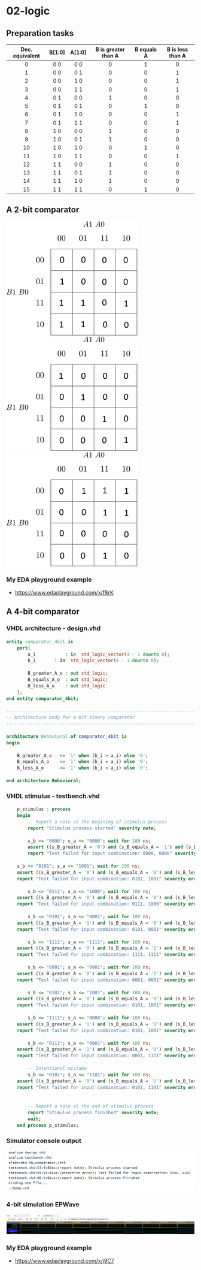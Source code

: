 # 02-logic
## Preparation tasks

| **Dec. equivalent** | **B[1:0]** | **A[1:0]** | **B is greater than A** | **B equals A** | **B is less than A** |
| :-: | :-: | :-: | :-: | :-: | :-: |
| 0 | 0 0 | 0 0 | 0 | 1 | 0 |
| 1 | 0 0 | 0 1 | 0 | 0 | 1 |
| 2 | 0 0 | 1 0 | 0 | 0 | 1 |
| 3 | 0 0 | 1 1 | 0 | 0 | 1 |
| 4 | 0 1 | 0 0 | 1 | 0 | 0 |
| 5 | 0 1 | 0 1 | 0 | 1 | 0 |
| 6 | 0 1 | 1 0 | 0 | 0 | 1 |
| 7 | 0 1 | 1 1 | 0 | 0 | 1 |
| 8 | 1 0 | 0 0 | 1 | 0 | 0 |
| 9 | 1 0 | 0 1 | 1 | 0 | 0 |
| 10 | 1 0 | 1 0 | 0 | 1 | 0 |
| 11 | 1 0 | 1 1 | 0 | 0 | 1 |
| 12 | 1 1 | 0 0 | 1 | 0 | 0 |
| 13 | 1 1 | 0 1 | 1 | 0 | 0 |
| 14 | 1 1 | 1 0 | 1 | 0 | 0 |
| 15 | 1 1 | 1 1 | 0 | 1 | 0 |

## A 2-bit comparator

![B_Greater_A Karnaugh map 4x4](Images/kmap_greater.png) &nbsp;  &nbsp;  &nbsp; 
![B_Equal_A map 4x4](Images/kmap_equals.png) &nbsp;  &nbsp;  &nbsp;
![B_Less_A Karnaugh map 4x4](Images/kmap_less.png)

### My EDA playground example
- https://www.edaplayground.com/x/f8rK


## A 4-bit comparator

### VHDL architecture - design.vhd
```vhdl
entity comparator_4bit is
    port(
        a_i           : in  std_logic_vector(4 - 1 downto 0);
        b_i	      : in  std_logic_vector(4 - 1 downto 0);

        B_greater_A_o : out std_logic;
        B_equals_A_o  : out std_logic;
        B_less_A_o    : out std_logic      
    );
end entity comparator_4bit;

------------------------------------------------------------------------
-- Architecture body for 4-bit binary comparator
------------------------------------------------------------------------

architecture Behavioral of comparator_4bit is
begin

    B_greater_A_o   <= '1' when (b_i > a_i) else '0';
    B_equals_A_o    <= '1' when (b_i = a_i) else '0';
    B_less_A_o      <= '1' when (b_i < a_i) else '0';

end architecture Behavioral;
```

### VHDL stimulus - testbench.vhd
```vhdl
    p_stimulus : process
    begin
        -- Report a note at the begining of stimulus process
        report "Stimulus process started" severity note;

        s_b <= "0000"; s_a <= "0000"; wait for 100 ns;
        assert ((s_B_greater_A = '0') and (s_B_equals_A = '1') and (s_B_less_A = '0'))
        report "Test failed for input combination: 0000, 0000" severity error;

	s_b <= "0101"; s_a <= "1001"; wait for 100 ns;
	assert ((s_B_greater_A = '0') and (s_B_equals_A = '0') and (s_B_less_A = '1'))
	report "Test failed for input combination: 0101, 1001" severity error;
        
        s_b <= "0111"; s_a <= "1000"; wait for 100 ns;
	assert ((s_B_greater_A = '0') and (s_B_equals_A = '0') and (s_B_less_A = '1'))
	report "Test failed for input combination: 0111, 1000" severity error;
        
        s_b <= "0101"; s_a <= "0001"; wait for 100 ns;
	assert ((s_B_greater_A = '1') and (s_B_equals_A = '0') and (s_B_less_A = '0'))
	report "Test failed for input combination: 0101, 0001" severity error;
        
        s_b <= "1111"; s_a <= "1111"; wait for 100 ns;
	assert ((s_B_greater_A = '0') and (s_B_equals_A = '1') and (s_B_less_A = '0'))
	report "Test failed for input combination: 1111, 1111" severity error;
        
        s_b <= "0001"; s_a <= "0001"; wait for 100 ns;
	assert ((s_B_greater_A = '0') and (s_B_equals_A = '1') and (s_B_less_A = '0'))
	report "Test failed for input combination: 0001, 0001" severity error;
        
        s_b <= "0101"; s_a <= "1001"; wait for 100 ns;
	assert ((s_B_greater_A = '0') and (s_B_equals_A = '0') and (s_B_less_A = '1'))
	report "Test failed for input combination: 0101, 1001" severity error;
        
        s_b <= "1111"; s_a <= "0000"; wait for 100 ns;
	assert ((s_B_greater_A = '1') and (s_B_equals_A = '0') and (s_B_less_A = '0'))
	report "Test failed for input combination: 0101, 1001" severity error;
        
        s_b <= "0111"; s_a <= "0001"; wait for 100 ns;
	assert ((s_B_greater_A = '1') and (s_B_equals_A = '0') and (s_B_less_A = '0'))
	report "Test failed for input combination: 0001, 1111" severity error;
        
        -- Intentional mistake
        s_b <= "0101"; s_a <= "1101"; wait for 100 ns;
	assert ((s_B_greater_A = '0') and (s_B_equals_A = '1') and (s_B_less_A = '0'))
	report "Test failed for input combination: 0101, 1101" severity error;


        -- Report a note at the end of stimulus process
        report "Stimulus process finished" severity note;
        wait;
    end process p_stimulus;
```

### Simulator console output
![Simulation console output](Images/Error_message.PNG) 

### 4-bit simulation EPWave
![Simulation EPWave](Images/4bit_WaveForm.PNG) 


### My EDA playground example
- https://www.edaplayground.com/x/j9C7
